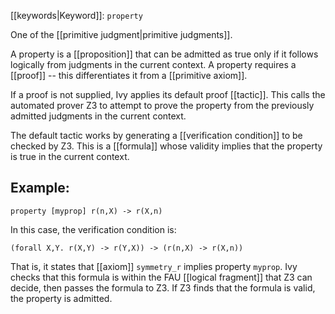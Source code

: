 [[keywords|Keyword]]: `property`

One of the [[primitive judgment|primitive judgments]].

A property is a [[proposition]] that can be admitted as true only if it follows logically from judgments in the current context. A property requires a [[proof]] -- this differentiates it from a [[primitive axiom]].

If a proof is not supplied, Ivy applies its default proof [[tactic]].  This calls the automated prover Z3 to attempt to prove the property from the previously admitted judgments in the current context.

The default tactic works by generating a [[verification condition]] to be checked by Z3. This is a [[formula]] whose validity implies that the property is true in the current context.

## Example:
```
property [myprop] r(n,X) -> r(X,n)
```

In this case, the verification condition is:

```
(forall X,Y. r(X,Y) -> r(Y,X)) -> (r(n,X) -> r(X,n))
```

That is, it states that [[axiom]] `symmetry_r` implies property `myprop`.  Ivy checks that this formula is within the FAU [[logical fragment]] that Z3 can decide, then passes the formula to Z3. If Z3 finds that the formula is valid, the property is admitted.
